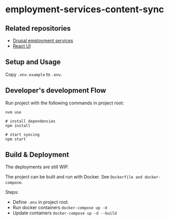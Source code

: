 # employment-services-content-sync

## Related repositories
- [Drupal employment services](https://github.com/City-of-Helsinki/drupal-employment-services)
- [React UI](https://github.com/City-of-Helsinki/employment-services-ui)
## Setup and Usage

Copy `.env.example` to `.env`.

## Developer's development Flow

Run project with the following commands in project root:

```
nvm use

# install dependencies
npm install

# start syncing
npm start
```

## Build & Deployment

The deployments are still WIP.

The project can be built and run with Docker. See `Dockerfile and docker-compose`.

Steps:
- Define `.env` in project root.
- Run docker containers `docker-compose up -d`
- Update containers `docker-compose up -d --build`
